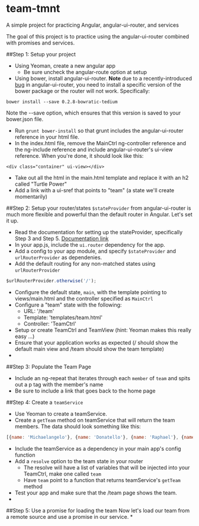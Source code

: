 team-tmnt
=========

A simple project for practicing Angular, angular-ui-router, and services

The goal of this project is to practice using the angular-ui-router combined with promises and services.

##Step 1: Setup your project
* Using Yeoman, create a new angular app
  * Be sure uncheck the angular-route option at setup
* Using bower, install angular-ui-router. **Note** due to a recently-introduced [bug](https://github.com/angular-ui/ui-router/commit/ccdab193315f304eb3be5f5b97c47a926c79263e) in angular-ui-router, you need to install a specific version of the bower package or the router will not work. Specifically:

```
bower install --save 0.2.8-bowratic-tedium
```

Note the --save option, which ensures that this version is saved to your bower.json file.
* Run `grunt bower-install` so that grunt includes the angular-ui-router reference in your html file.
* In the index.html file, remove the MainCtrl ng-controller reference and the ng-include reference and include angular-ui-router's ui-view reference. When you're done, it should look like this:

```
<div class="container" ui-view></div>
```
* Take out all the html in the main.html template and replace it with an h2 called "Turtle Power"
* Add a link with a ui-sref that points to "team" (a state we'll create momentarily)

##Step 2: Setup your router/states
`$stateProvider` from angular-ui-router is much more flexible and powerful than the default router in Angular. Let's set it up.
* Read the documentation for setting up the stateProvider, specifically Step 3 and Step 5. [Documentation link](https://github.com/angular-ui/ui-router#nested-states--views)
* In your app.js, include the `ui.router` dependency for the app.
* Add a config to your app module, and specify `$stateProvider` and `urlRouterProvider` as dependenies.
* Add the default routing for any non-matched states using `urlRouterProvider`

```javascript
$urlRouterProvider.otherwise('/');
```
* Configure the default state, `main`, with the template pointing to views/main.html and the controller specified as `MainCtrl`
* Configure a "team" state with the following:
  * URL: '/team' 
  * Template: 'templates/team.html'
  * Controller: 'TeamCtrl'
* Setup or create TeamCtrl and TeamView (hint: Yeoman makes this really easy ...)
* Ensure that your application works as expected (/ should show the default main view and /team should show the team template)
* 
##Step 3: Populate the Team Page
* Include an ng-repeat that iterates through each `member` of `team` and spits out a p tag with the member's name
* Be sure to include a link that goes back to the home page

##Step 4: Create a `teamService`
* Use Yeoman to create a teamService.
* Create a `getTeam` method on teamService that will return the team members. The data should look something like this:

```javascript
[{name: 'Michaelangelo'}, {name: 'Donatello'}, {name: 'Raphael'}, {name: 'Leonardo'}]
```

* Include the teamService as a dependency in your main app's config function
* Add a `resolve` option to the team state in your router
  * The resolve will have a list of variables that will be injected into your TeamCtrl, make one called `team`
  * Have `team` point to a function that returns teamService's `getTeam` method
* Test your app and make sure that the /team page shows the team.
* 
##Step 5: Use a promise for loading the team
Now let's load our team from a remote source and use a promise in our service.
* 
